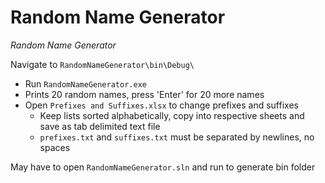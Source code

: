 # Random Name Generator
_Random Name Generator_  

Navigate to `RandomNameGenerator\bin\Debug\`  
- Run `RandomNameGenerator.exe`  
- Prints 20 random names, press 'Enter' for 20 more names
- Open `Prefixes and Suffixes.xlsx` to change prefixes and suffixes
  - Keep lists sorted alphabetically, copy into respective sheets and save as tab delimited text file
  - `prefixes.txt` and `suffixes.txt` must be separated by newlines, no spaces

May have to open `RandomNameGenerator.sln` and run to generate bin folder
